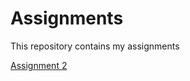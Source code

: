 # Assignments
This repository contains my assignments 

[Assignment 2](https://github.com/AlphaGabras/Assignments/blob/master/assignment2.ipynb) 
